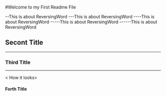 #Welcome to my First Readme File 

--This is about ReversingWord
---This is about ReversingWord
----This is about ReversingWord
-----This is about ReversingWord
------This is about ReversingWord

## Secont Title

-----------------------


### Third Title


----------------------- 


< How it looks>
 

#### Forth Title